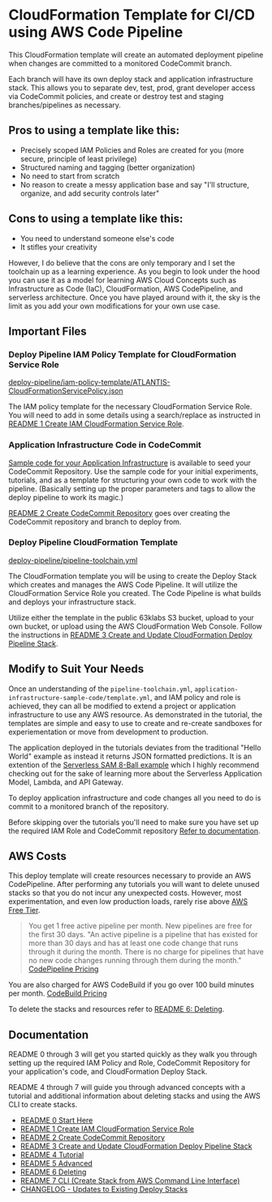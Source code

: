 # CloudFormation Template for CI/CD using AWS Code Pipeline

This CloudFormation template will create an automated deployment pipeline when changes are committed to a monitored CodeCommit branch.

Each branch will have its own deploy stack and application infrastructure stack. This allows you to separate dev, test, prod, grant developer access via CodeCommit policies, and create or destroy test and staging branches/pipelines as necessary.

## Pros to using a template like this:

- Precisely scoped IAM Policies and Roles are created for you (more secure, principle of least privilege)
- Structured naming and tagging (better organization)
- No need to start from scratch
- No reason to create a messy application base and say "I'll structure, organize, and add security controls later"

## Cons to using a template like this:

- You need to understand someone else's code
- It stifles your creativity

However, I do believe that the cons are only temporary and I set the toolchain up as a learning experience. As you begin to look under the hood you can use it as a model for learning AWS Cloud Concepts such as Infrastructure as Code (IaC), CloudFormation, AWS CodePipeline, and serverless architecture. Once you have played around with it, the sky is the limit as you add your own modifications for your own use case.

## Important Files

### Deploy Pipeline IAM Policy Template for CloudFormation Service Role

[deploy-pipeline/iam-policy-template/ATLANTIS-CloudFormationServicePolicy.json](./deploy-pipeline/iam-policy-template/ATLANTIS-CloudFormationServicePolicy.json)

The IAM policy template for the necessary CloudFormation Service Role. You will need to add in some details using a search/replace as instructed in [README 1 Create IAM CloudFormation Service Role](./iam-cloudformation-service-role/README-IAM-CF-Service-Role.md).

### Application Infrastructure Code in CodeCommit

[Sample code for your Application Infrastructure](./application-infrastructure-sample-code/) is available to seed your CodeCommit Repository. Use the sample code for your initial experiments, tutorials, and as a template for structuring your own code to work with the pipeline. (Basically setting up the proper parameters and tags to allow the deploy pipeline to work its magic.)

[README 2 Create CodeCommit Repository](deploy-pipeline/README-2-CodeCommit-Repository.md) goes over creating the CodeCommit repository and branch to deploy from.

### Deploy Pipeline CloudFormation Template

[deploy-pipeline/pipeline-toolchain.yml](./deploy-pipeline/pipeline-toolchain.yml)

The CloudFormation template you will be using to create the Deploy Stack which creates and manages the AWS Code Pipeline. It will utilize the CloudFormation Service Role you created. The Code Pipeline is what builds and deploys your infrastructure stack.

Utilize either the template in the public 63klabs S3 bucket, upload to your own bucket, or upload using the AWS CloudFormation Web Console. Follow the instructions in [README 3 Create and Update CloudFormation Deploy Pipeline Stack](deploy-pipeline/README-3-CloudFormation-Deploy-Stack.md).

## Modify to Suit Your Needs

Once an understanding of the `pipeline-toolchain.yml`, `application-infrastructure-sample-code/template.yml`, and IAM policy and role is achieved, they can all be modified to extend a project or application infrastructure to use any AWS resource. As demonstrated in the tutorial, the templates are simple and easy to use to create and re-create sandboxes for experiementation or move from development to production.

The application deployed in the tutorials deviates from the traditional "Hello World" example as instead it returns JSON formatted predictions. It is an extention of the [Serverless SAM 8-Ball example](https://github.com/chadkluck/serverless-sam-8ball-example) which I highly recommend checking out for the sake of learning more about the Serverless Application Model, Lambda, and API Gateway.

To deploy application infrastructure and code changes all you need to do is commit to a monitored branch of the repository.

Before skipping over the tutorials you'll need to make sure you have set up the required IAM Role and CodeCommit repository [Refer to documentation](deploy-pipeline/README-0-Start-Here.md).

## AWS Costs

This deploy template will create resources necessary to provide an AWS CodePipeline. After performing any tutorials you will want to delete unused stacks so that you do not incur any unexpected costs. However, most experimentation, and even low production loads, rarely rise above [AWS Free Tier](https://aws.amazon.com/free).

> You get 1 free active pipeline per month. New pipelines are free for the first 30 days. "An active pipeline is a pipeline that has existed for more than 30 days and has at least one code change that runs through it during the month. There is no charge for pipelines that have no new code changes running through them during the month." [CodePipeline Pricing](https://aws.amazon.com/codepipeline/pricing)

You are also charged for AWS CodeBuild if you go over 100 build minutes per month. [CodeBuild Pricing](https://aws.amazon.com/codebuild/pricing)

To delete the stacks and resources refer to [README 6: Deleting](deploy-pipeline/README-6-Deleting.md).

## Documentation

README 0 through 3 will get you started quickly as they walk you through setting up the required IAM Policy and Role, CodeCommit Repository for your application's code, and CloudFormation Deploy Stack.

README 4 through 7 will guide you through advanced concepts with a tutorial and additional information about deleting stacks and using the AWS CLI to create stacks.

- [README 0 Start Here](deploy-pipeline/README-0-Start-Here.md)
- [README 1 Create IAM CloudFormation Service Role](deploy-pipeline/README-1-IAM-CloudFormation-Service_Role.md)
- [README 2 Create CodeCommit Repository](deploy-pipeline/README-2-CodeCommit-Repository.md)
- [README 3 Create and Update CloudFormation Deploy Pipeline Stack](deploy-pipeline/README-3-CloudFormation-Deploy-Stack.md)
- [README 4 Tutorial](deploy-pipeline/README-4-Tutorial.md)
- [README 5 Advanced](deploy-pipeline/README-5-Advanced.md)
- [README 6 Deleting](deploy-pipeline/README-6-Deleting.md)
- [README 7 CLI (Create Stack from AWS Command Line Interface)](deploy-pipeline/README-7-CLI.md)
- [CHANGELOG - Updates to Existing Deploy Stacks](CHANGELOG.md)
